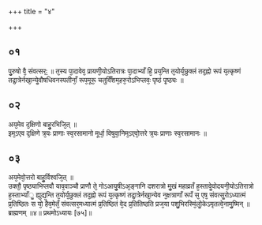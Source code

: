 +++
title = "४"

+++
## ०१
पु᳘रुषो वै᳘ संवत्सरः᳟ ॥
त᳘स्य पा᳘दावेव᳘ प्रायणी᳘योऽतिरात्रः पा᳘दाभ्याँ हि᳘ प्रय᳘न्ति त᳘योर्य᳘छुक्लं तद᳘ह्नो रूपं य᳘त्कृष्णं तद्रा᳘त्रेर्नखा᳘न्येॗवौषधिवनस्पतीनाँ᳘ रूप᳘मूरू᳘ चतुर्विँशम᳘हरु᳘रोऽभिप्लवः᳘ पृष्ठं पृ᳘ष्ठ्यः ॥  
## ०२
अय᳘मेव द᳘क्षिणो बाहु᳘रभिजि᳘त् ॥  
इम᳘ऽएव द᳘क्षिणे त्र᳘यः प्राणाः स्व᳘रसामानो मूर्धा᳘ विषुवा᳘निम᳘ऽएवो᳘त्तरे त्र᳘यः प्राणाः स्व᳘रसामानः ॥  
## ०३
अय᳘मेवो᳘त्तरो बाहु᳘र्विश्वजि᳘त् ॥  
उक्तौ᳘ पृष्ठ्याभिप्लवौ याव᳘वाञ्चौ प्राणौ ते᳘ गोऽआयु᳘षीऽअ᳘ङ्गानि दशरात्रो मु᳘खं महाव्रतँ ह᳘स्तावेॗवोदयनी᳘योऽतिरात्रो ह᳘स्ताभ्याँॗ ह्युद्य᳘न्ति त᳘योर्य᳘छुक्लं तद᳘ह्नो रूपं य᳘त्कृष्णं तद्रा᳘त्रेर्नखा᳘न्येव न᳘क्षत्राणाँ रूपँ स᳘ एष᳘ संवत्सॗरोऽध्यात्मं प्र᳘तिष्ठितः स यो᳘ हैव᳘मेतँ᳘ संवत्सर᳘मध्यात्मं प्र᳘तिष्ठितं वे᳘द प्र᳘तितिष्ठति प्रज᳘या पशु᳘भिरस्मिं᳘लोॗकेऽमृतत्वे᳘नामु᳘ष्मिन् ॥ ब्राह्मणम् ॥४॥ प्रथमोऽध्यायः [७५]॥ 